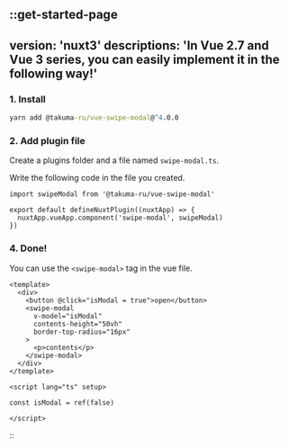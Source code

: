 ::get-started-page
---
version: 'nuxt3'
descriptions: 'In Vue 2.7 and Vue 3 series, you can easily implement it in the following way!'
---
### 1. Install
```cmd
yarn add @takuma-ru/vue-swipe-modal@^4.0.0
```

### 2. Add plugin file
Create a plugins folder and a file named `swipe-modal.ts`.

Write the following code in the file you created.

```ts{1}[@/plugins/swipe-modal.ts]
import swipeModal from '@takuma-ru/vue-swipe-modal'

export default defineNuxtPlugin((nuxtApp) => {
  nuxtApp.vueApp.component('swipe-modal', swipeModal)
})
```

### 4. Done!
You can use the `<swipe-modal>` tag in the vue file.

```vue{}[.vue file]
<template>
  <div>
    <button @click="isModal = true">open</button>
    <swipe-modal
      v-model="isModal"
      contents-height="50vh"
      border-top-radius="16px"
    >
      <p>contents</p>
    </swipe-modal>
  </div>
</template>

<script lang="ts" setup>

const isModal = ref(false)

</script>
```
::